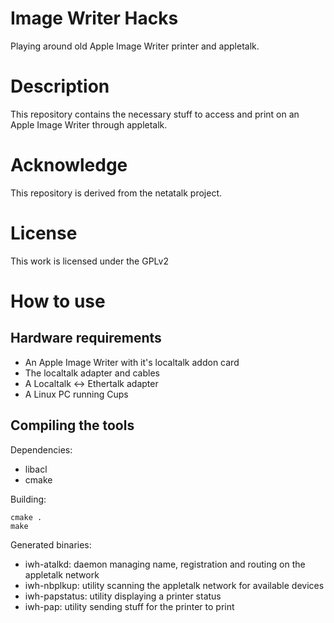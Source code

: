 # Image Writer Hacks
Playing around old Apple Image Writer printer and appletalk.

# Description
This repository contains the necessary stuff to access and 
print on an Apple Image Writer through appletalk.

# Acknowledge
This repository is derived from the netatalk project.

# License
This work is licensed under the GPLv2

# How to use
## Hardware requirements

* An Apple Image Writer with it's localtalk addon card
* The localtalk adapter and cables
* A Localtalk <-> Ethertalk adapter
* A Linux PC running Cups

## Compiling the tools

Dependencies:
* libacl
* cmake

Building:
```
cmake .
make
```

Generated binaries:
* iwh-atalkd: daemon managing name, registration and routing on the appletalk network
* iwh-nbplkup: utility scanning the appletalk network for available devices
* iwh-papstatus: utility displaying a printer status
* iwh-pap: utility sending stuff for the printer to print
